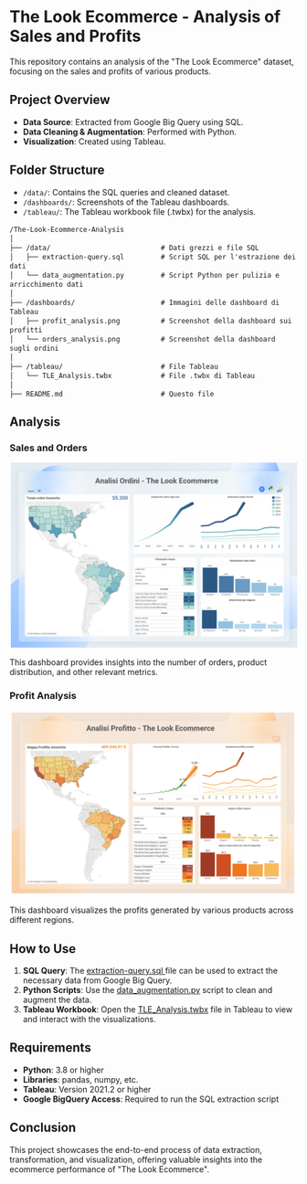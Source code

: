 # The Look Ecommerce - Analysis of Sales and Profits

This repository contains an analysis of the "The Look Ecommerce" dataset, focusing on the sales and profits of various products.

## Project Overview

- **Data Source**: Extracted from Google Big Query using SQL.
- **Data Cleaning & Augmentation**: Performed with Python.
- **Visualization**: Created using Tableau.

## Folder Structure

- `/data/`: Contains the SQL queries and cleaned dataset.
- `/dashboards/`: Screenshots of the Tableau dashboards.
- `/tableau/`: The Tableau workbook file (.twbx) for the analysis.

```
/The-Look-Ecommerce-Analysis
│
├── /data/                           # Dati grezzi e file SQL
│   ├── extraction-query.sql         # Script SQL per l'estrazione dei dati
│   └── data_augmentation.py         # Script Python per pulizia e arricchimento dati
│
├── /dashboards/                     # Immagini delle dashboard di Tableau
│   ├── profit_analysis.png          # Screenshot della dashboard sui profitti
│   └── orders_analysis.png          # Screenshot della dashboard sugli ordini
│
├── /tableau/                        # File Tableau
│   └── TLE_Analysis.twbx            # File .twbx di Tableau
│
├── README.md                        # Questo file
```
## Analysis

### Sales and Orders

![Orders Analysis](./dashboards/orders_analysis.png)

This dashboard provides insights into the number of orders, product distribution, and other relevant metrics.

### Profit Analysis

![Profit Analysis](./dashboards/profit_analysis.png)

This dashboard visualizes the profits generated by various products across different regions.

## How to Use

1. **SQL Query**: The [extraction-query.sql ](./data/extraction-query.sql) file can be used to extract the necessary data from Google Big Query.
2. **Python Scripts**: Use the [data_augmentation.py](./data/data_augmentation.py) script to clean and augment the data.
3. **Tableau Workbook**: Open the [TLE_Analysis.twbx](./tableau/) file in Tableau to view and interact with the visualizations.

## Requirements

- **Python**: 3.8 or higher
- **Libraries**: pandas, numpy, etc.
- **Tableau**: Version 2021.2 or higher
- **Google BigQuery Access**: Required to run the SQL extraction script


## Conclusion

This project showcases the end-to-end process of data extraction, transformation, and visualization, offering valuable insights into the ecommerce performance of "The Look Ecommerce".
